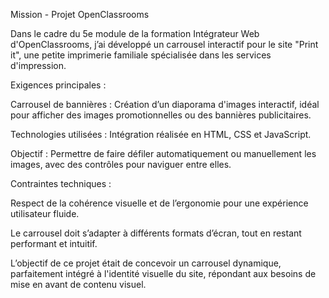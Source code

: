
Mission - Projet OpenClassrooms

Dans le cadre du 5e module de la formation Intégrateur Web d'OpenClassrooms, j’ai développé un carrousel interactif pour le site "Print it", une petite imprimerie familiale spécialisée dans les services d'impression.


Exigences principales :

Carrousel de bannières : Création d’un diaporama d'images interactif, idéal pour afficher des images promotionnelles ou des bannières publicitaires.

Technologies utilisées : Intégration réalisée en HTML, CSS et JavaScript.

Objectif : Permettre de faire défiler automatiquement ou manuellement les images, avec des contrôles pour naviguer entre elles.


Contraintes techniques :

Respect de la cohérence visuelle et de l’ergonomie pour une expérience utilisateur fluide.

Le carrousel doit s’adapter à différents formats d’écran, tout en restant performant et intuitif.

L’objectif de ce projet était de concevoir un carrousel dynamique, parfaitement intégré à l'identité visuelle du site, répondant aux besoins de mise en avant de contenu visuel.

